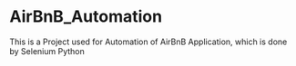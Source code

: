 # AirBnB_Automation
 This is a Project used for Automation of AirBnB Application, which is done by Selenium Python
